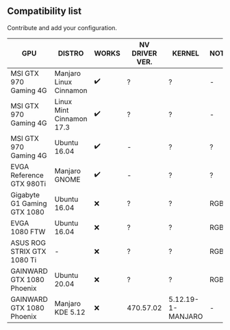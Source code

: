 ## Compatibility list

Contribute and add your configuration.

| GPU | DISTRO | WORKS | NV DRIVER VER. | KERNEL | NOTES |
|---|---|---|---|---|---|
| MSI GTX 970 Gaming 4G | Manjaro Linux Cinnamon | ✔️ | ? | ? | - |
| MSI GTX 970 Gaming 4G | Linux Mint Cinnamon 17.3 | ✔️ | ? | ? | - |
| MSI GTX 970 Gaming 4G | Ubuntu 16.04 | ✔️ | - | ? | ? | - |
| EVGA Reference GTX 980Ti | Manjaro GNOME | ✔️ | - | ? | ? | - |
| Gigabyte G1 Gaming GTX 1080 | Ubuntu 16.04 | ❌ | ? | ? | RGB |
| EVGA 1080 FTW | Ubuntu 16.04 | ❌ | ? | ? | RGB |
| ASUS ROG STRIX GTX 1080 Ti | - | ❌ | ? | ? | RGB |
| GAINWARD GTX 1080 Phoenix | Ubuntu 20.04 | ❌ | ? | ? | RGB |
| GAINWARD GTX 1080 Phoenix | Manjaro KDE 5.12 | ❌ | 470.57.02 | 5.12.19-1-MANJARO | - |
